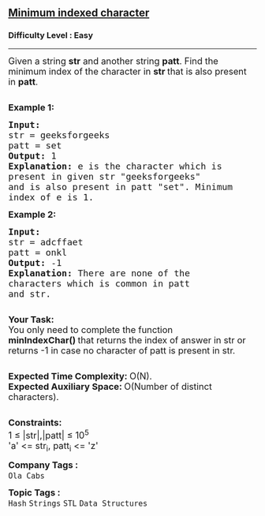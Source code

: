 <h2><a href="https://www.geeksforgeeks.org/problems/minimum-indexed-character-1587115620/1?page=3&sprint=a663236c31453b969852f9ea22507634&sortBy=submissions">Minimum indexed character</a></h2><h3>Difficulty Level : Easy</h3><hr><div class="problems_problem_content__Xm_eO"><p><span style="font-size: 18px;">Given a string&nbsp;<strong>str</strong>&nbsp;and another string&nbsp;<strong>patt</strong>. Find the minimum index of the character in <strong>str&nbsp;</strong>that is also present in&nbsp;<strong>patt</strong>.</span></p>
<p><br><span style="font-size: 18px;"><strong>Example 1:</strong></span></p>
<pre><span style="font-size: 18px;"><strong>Input:
</strong>str = geeksforgeeks
patt = set
<strong>Output: </strong>1<strong>
Explanation: </strong>e is the character which is
present in given str "geeksforgeeks"
and is also present in patt "set". Minimum
index of e is 1. </span>
</pre>
<p><span style="font-size: 18px;"><strong>Example 2:</strong></span></p>
<pre><span style="font-size: 18px;"><strong>Input:
</strong>str = adcffaet
patt = onkl
<strong>Output: </strong>-1<strong>
Explanation: </strong>There are none of the
characters which is common in patt
and str.</span></pre>
<p><br><span style="font-size: 18px;"><strong>Your Task:</strong><br>You only need to complete the function <strong>minIndexChar()&nbsp;</strong>that returns&nbsp;the index of answer in str or returns -1&nbsp;in case no character of patt is present in str.</span></p>
<p><br><span style="font-size: 18px;"><strong>Expected Time Complexity:&nbsp;</strong>O(N).<br><strong>Expected Auxiliary Space:&nbsp;</strong>O(Number of distinct characters).</span></p>
<p><br><span style="font-size: 18px;"><strong>Constraints:</strong><br>1 ≤ |str|,|patt|&nbsp;≤ 10<sup>5&nbsp;</sup><br>'a' &lt;= str<sub>i</sub>, patt<sub>i</sub>&nbsp;&lt;= 'z'</span></p></div><p><span style=font-size:18px><strong>Company Tags : </strong><br><code>Ola Cabs</code>&nbsp;<br><p><span style=font-size:18px><strong>Topic Tags : </strong><br><code>Hash</code>&nbsp;<code>Strings</code>&nbsp;<code>STL</code>&nbsp;<code>Data Structures</code>&nbsp;